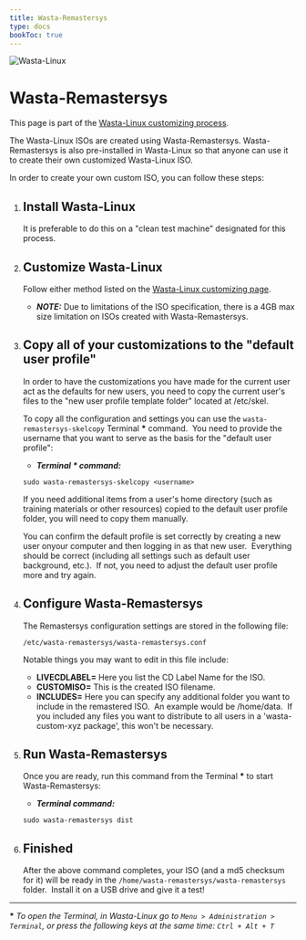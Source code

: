 ```yaml
---
title: Wasta-Remastersys
type: docs
bookToc: true
---
```


![Wasta-Linux](/media/wasta-linux-round-128.png)

# Wasta-Remastersys

This page is part of the [Wasta-Linux customizing process](/home/customizing).

The Wasta-Linux ISOs are created using Wasta-Remastersys. Wasta-Remastersys is also pre-installed in Wasta-Linux so that anyone can use it to create their own customized Wasta-Linux ISO.

In order to create your own custom ISO, you can follow these steps:

1. ## Install Wasta-Linux

    It is preferable to do this on a "clean test machine" designated for this process.

2. ## Customize Wasta-Linux

    Follow either method listed on the [Wasta-Linux customizing page](/home/customizing).

    - ***NOTE:*** Due to limitations of the ISO specification, there is a 4GB max size limitation on ISOs created with Wasta-Remastersys.

3. ## Copy all of your customizations to the "default user profile"

    In order to have the customizations you have made for the current user act as the defaults for new users, you need to copy the current user's files to the "new user profile template folder" located at /etc/skel.

    To copy all the configuration and settings you can use the `wasta-remastersys-skelcopy` Terminal **\*** command.  You need to provide the username that you want to serve as the basis for the "default user profile":

    - ***Terminal \* command:***

    ```
    sudo wasta-remastersys-skelcopy <username>
    ```

    If you need additional items from a user's home directory (such as training materials or other resources) copied to the default user profile folder, you will need to copy them manually.

    You can confirm the default profile is set correctly by creating a new user onyour computer and then logging in as that new user.  Everything should be correct (including all settings such as default user background, etc.).  If not, you need to adjust the default user profile more and try again.

4. ## Configure Wasta-Remastersys

    The Remastersys configuration settings are stored in the following file:

    ```
    /etc/wasta-remastersys/wasta-remastersys.conf
    ```

    Notable things you may want to edit in this file include:

    - **LIVECDLABEL=** Here you list the CD Label Name for the ISO.
    - **CUSTOMISO=** This is the created ISO filename.
    - **INCLUDES=** Here you can specify any additional folder you want to include in the remastered ISO.  An example would be /home/data.  If you included any files you want to distribute to all users in a 'wasta-custom-xyz package', this won't be necessary.

5. ## Run Wasta-Remastersys

    Once you are ready, run this command from the Terminal **\*** to start Wasta-Remastersys:

    - ***Terminal command:***

    ```
    sudo wasta-remastersys dist
    ```

6. ## Finished

    After the above command completes, your ISO (and a md5 checksum for it) will be ready in the
`/home/wasta-remastersys/wasta-remastersys` folder.  Install it on a USB drive and give it a test!

---
**\*** _To open the Terminal, in Wasta-Linux go to `Menu > Administration > Terminal`, or press the following keys at the same time: `Ctrl + Alt + T`_
